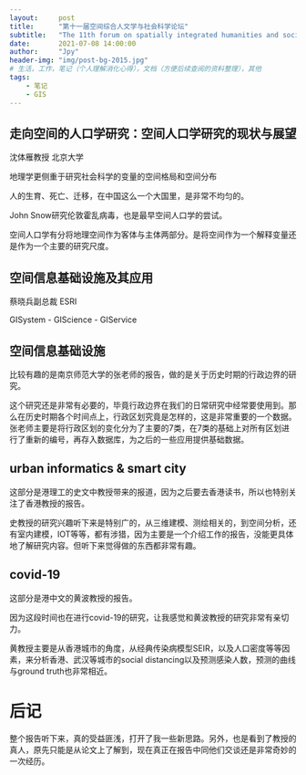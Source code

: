 ```yaml
---
layout:     post
title:      "第十一届空间综合人文学与社会科学论坛"
subtitle:   "The 11th forum on spatially integrated humanities and social science"
date:       2021-07-08 14:00:00
author:     "Jpy"
header-img: "img/post-bg-2015.jpg"
# 生活，工作，笔记（个人理解消化心得），文档（方便后续查阅的资料整理），其他
tags:
    - 笔记
    - GIS
---
```


## 走向空间的人口学研究：空间人口学研究的现状与展望

沈体雁教授 北京大学

地理学更侧重于研究社会科学的变量的空间格局和空间分布

人的生育、死亡、迁移，在中国这么一个大国里，是非常不均匀的。

John Snow研究伦敦霍乱病毒，也是最早空间人口学的尝试。

空间人口学有分将地理空间作为客体与主体两部分。是将空间作为一个解释变量还是作为一个主要的研究尺度。

## 空间信息基础设施及其应用

蔡晓兵副总裁 ESRI

GISystem - GIScience - GIService

## 空间信息基础设施

比较有趣的是南京师范大学的张老师的报告，做的是关于历史时期的行政边界的研究。

这个研究还是非常有必要的，毕竟行政边界在我们的日常研究中经常要使用到。那么在历史时期各个时间点上，行政区划究竟是怎样的，这是非常重要的一个数据。张老师主要是将行政区划的变化分为了主要的7类，在7类的基础上对所有区划进行了重新的编号，再存入数据库，为之后的一些应用提供基础数据。

## urban informatics & smart city

这部分是港理工的史文中教授带来的报道，因为之后要去香港读书，所以也特别关注了香港教授的报告。

史教授的研究兴趣听下来是特别广的，从三维建模、测绘相关的，到空间分析，还有室内建模，IOT等等，都有涉猎，因为主要是一个介绍工作的报告，没能更具体地了解研究内容。但听下来觉得做的东西都非常有趣。

## covid-19

这部分是港中文的黄波教授的报告。

因为这段时间也在进行covid-19的研究，让我感觉和黄波教授的研究非常有亲切力。

黄教授主要是从香港城市的角度，从经典传染病模型SEIR，以及人口密度等等因素，来分析香港、武汉等城市的social distancing以及预测感染人数，预测的曲线与ground truth也非常相近。

# 后记

整个报告听下来，真的受益匪浅，打开了我一些新思路。另外，也是看到了教授的真人，原先只能是从论文上了解到，现在真正在报告中同他们交谈还是非常奇妙的一次经历。
